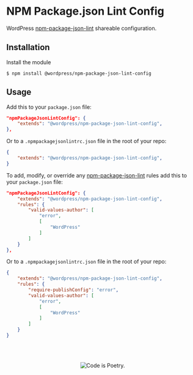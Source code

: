 # NPM Package.json Lint Config

WordPress [npm-package-json-lint](https://github.com/tclindner/npm-package-json-lint) shareable configuration.

## Installation

Install the module

```shell
$ npm install @wordpress/npm-package-json-lint-config
```

## Usage

Add this to your `package.json` file:

```json
"npmPackageJsonLintConfig": {
	"extends": "@wordpress/npm-package-json-lint-config",
},
```

Or to a `.npmpackagejsonlintrc.json` file in the root of your repo:
```json
{
	"extends": "@wordpress/npm-package-json-lint-config",
}

```

To add, modify, or override any [npm-package-json-lint](https://github.com/tclindner/npm-package-json-lint/wiki) rules add this to your `package.json` file:

```json
"npmPackageJsonLintConfig": {
	"extends": "@wordpress/npm-package-json-lint-config",
	"rules": {
		"valid-values-author": [
			"error",
			[
				"WordPress"
			]
		]
	}
},
```

Or to a `.npmpackagejsonlintrc.json` file in the root of your repo:

```json
{
	"extends": "@wordpress/npm-package-json-lint-config",
	"rules": {
		"require-publishConfig": "error",
		"valid-values-author": [
			"error",
			[
				"WordPress"
			]
		]
	}
}

```

<br/><br/><p align="center"><img src="https://s.w.org/style/images/codeispoetry.png?1" alt="Code is Poetry." /></p>
